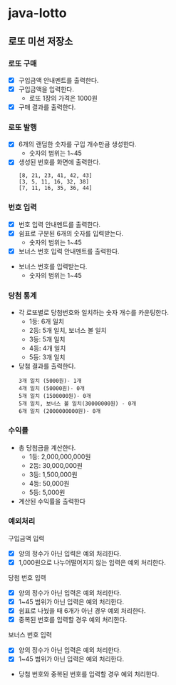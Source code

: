 # java-lotto

## 로또 미션 저장소

### 로또 구매

- [x] 구입금액 안내멘트를 출력한다.
- [x] 구입금액을 입력한다.
    - 로또 1장의 가격은 1000원
- [x] 구매 결과를 출력한다.

### 로또 발행

- [x] 6개의 랜덤한 숫자를 구입 개수만큼 생성한다.
    - 숫자의 범위는 1~45
- [x] 생성된 번호를 화면에 출력한다.
    ```
    [8, 21, 23, 41, 42, 43]
    [3, 5, 11, 16, 32, 38]
    [7, 11, 16, 35, 36, 44]
    ```

### 번호 입력

- [x] 번호 입력 안내멘트를 출력한다.
- [x] 쉼표로 구분된 6개의 숫자를 입력받는다.
    - 숫자의 범위는 1~45
- [x] 보너스 번호 입력 안내멘트를 출력한다.
- 보너스 번호를 입력받는다.
    - 숫자의 범위는 1~45

### 당첨 통계

- 각 로또별로 당첨번호와 일치하는 숫자 개수를 카운팅한다.
    - 1등: 6개 일치
    - 2등: 5개 일치, 보너스 볼 일치
    - 3등: 5개 일치
    - 4등: 4개 일치
    - 5등: 3개 일치
- 당첨 결과를 출력한다.
  ```
  3개 일치 (5000원)- 1개
  4개 일치 (50000원)- 0개
  5개 일치 (1500000원)- 0개
  5개 일치, 보너스 볼 일치(30000000원) - 0개
  6개 일치 (2000000000원)- 0개
  ```

### 수익률

- 총 당첨금을 계산한다.
    - 1등: 2,000,000,000원
    - 2등: 30,000,000원
    - 3등: 1,500,000원
    - 4등: 50,000원
    - 5등: 5,000원
- 계산된 수익률을 출력한다

### 예외처리

구입금액 입력

- [x] 양의 정수가 아닌 입력은 예외 처리한다.
- [x] 1,000원으로 나누어떨어지지 않는 입력은 예외 처리한다.

당첨 번호 입력

- [x] 양의 정수가 아닌 입력은 예외 처리한다.
- [x] 1~45 범위가 아닌 입력은 예외 처리한다.
- [x] 쉼표로 나눴을 때 6개가 아닌 경우 예외 처리한다.
- [x] 중복된 번호를 입력할 경우 예외 처리한다.

보너스 번호 입력

- [x] 양의 정수가 아닌 입력은 예외 처리한다.
- [x] 1~45 범위가 아닌 입력은 예외 처리한다.
- 당첨 번호와 중복된 번호를 입력할 경우 예외 처리한다.
